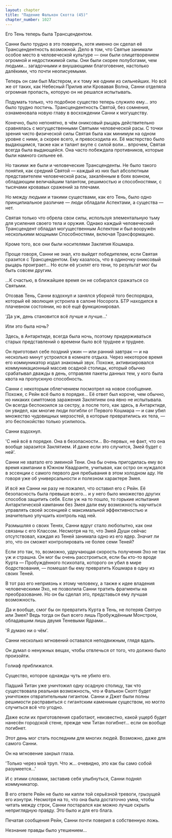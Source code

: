 ```yaml
---
layout: chapter
title: "Падение Фалькон Скотта (45)"
chapter_number: 1027
---
```


Его Тень теперь была Трансцендентом.

Санни было трудно в это поверить, хотя именно он сделал её Трансцендентность возможной. Дело в том, что Святые занимали особое место в человеческой культуре — они были олицетворением огромной и недостижимой силы. Они были скорее полубогами, чем людьми... загадочными и внушающими благоговение, настолько далёкими, что почти неописуемыми.

Теперь он сам был Мастером, и к тому же одним из сильнейших. Но всё же от таких, как Небесный Прилив или Кровавая Волна, Санни отделяла огромная пропасть, которую он не решался испытывать.

Подумать только, что подобное существо теперь служило ему... это было трудно постичь. Трансцендентность Святой, без сомнения, ознаменовала новую главу в восхождении Санни к могуществу.

Конечно, было непонятно, в чём ониксовый рыцарь действительно сравнялась с могущественными Святыми человеческой расы. С точки зрения чисто физической силы Святая была как минимум на одном уровне с ними, а скорее всего, и превосходила их. Её мастерство было выдающимся, также как и талант вкупе с силой воли... впрочем, Святая всегда была выдающейся. Она часто побеждала противников, которые были намного сильнее её.

Но такими же были и человеческие Трансценденты. Не было такого понятия, как средний Святой — каждый из них был абсолютным представителем человеческой расы, закалённым в боях воином, обладающим величайшим талантом, решимостью и способностями, с тысячами кровавых сражений за плечами.

Но между людьми и такими существами, как его Тень, было одно принципиальное различие — люди обладали Аспектами, а существа — нет.

Святая только что обрела свои силы, используя элементальную тьму для усиления своего тела и оружия. Однако каждый человеческий Трансцендент обладал могущественным Аспектом и был вооружён несколькими мощными Способностями, включая Трансформацию.

Кроме того, все они были носителями Заклятия Кошмара.

Проще говоря, Санни не знал, кто выйдет победителем, если Святая сразится с Трансцендентом. Ему казалось, что в одиночку ониксовый рыцарь проиграет... Но если её усилят его тени, то результат мог бы быть совсем другим.

...К счастью, в ближайшее время он не собирался сражаться со Святыми.

Отозвав Тень, Санни вздохнул и занялся уборкой того беспорядка, который её эволюция устроила в салоне Носорога. БТР находился в плачевном состоянии, но всё ещё функционировал.

'Да уж, день становится всё лучше и лучше...'

Или это была ночь?

Здесь, в Антарктиде, всегда была ночь, поэтому придерживаться старых представлений о времени было всё труднее и труднее.

Он приготовил себе поздний ужин — или ранний завтрак — и на несколько минут устроился в комнате отдыха. Через некоторое время его коммуникатор издал знакомый звук. Похоже, активизировался коммуникационный массив осадной столицы, который обычно срабатывал дважды в день, отправляя пакеты данных тем, у кого была квота на пропускную способность.

Санни с некоторым облегчением посмотрел на новое сообщение. Похоже, с Рейн всё было в порядке... Её ответ был короче, чем обычно, но никаких симптомов заражения Заклятием она явно не испытывала. Он всегда беспокоился за сестру, а после того, как здесь, в Антарктиде, он увидел, как многие люди погибли от Первого Кошмара — и сам убил множество чудовищных мерзостей, в которые превратились их тела, — это беспокойство только усилилось.

Санни вздохнул.

'С ней всё в порядке. Она в безопасности... Во-первых, не факт, что она вообще заразится Заклятием. И даже если это случится, Змей будет с ней'.

Санни не хватало его змеиной Тени. Она бы очень пригодилась ему во время кампании в Южном Квадранте, учитывая, как остро он нуждался в эссенции с самого первого дня пребывания в этом холодном аду. Не говоря уже об универсальности и полезном характере Змея.

И всё же Санни ни разу не пожалел, что оставил его с Рейн. Её безопасность была превыше всего... и у него было множество других способов защитить себя. Если уж на то пошло, то горькие испытания Антарктической кампании без Змея дали ему возможность научиться управлять своей эссенцией с максимальной эффективностью и значительно улучшить контроль над ней.

Размышляя о своих Тенях, Санни вдруг стало любопытно, как они связаны с его Классом. Несмотря на то, что Змей Души сейчас отсутствовал, каждая из Теней занимала одно из его ядер. Значит ли это, что он сможет контролировать не более семи Теней?

Если это так, то, возможно, удручающая скорость получения Эхо не так уж и страшна. Он мог бы очень расстроиться, если бы кто-то вроде Курта — Пробуждённого психопата, которого он убил в мире бодрствования, — помешал бы ему превратить Кошмара в одну из своих Теней.

В тот раз его неприязнь к этому человеку, а также к идее владения человеческими Эхо, не позволила Санни тратить фрагменты на преобразование. Но он бы сделал это, представься ему лучшая возможность.

Да и вообще, смог бы он превратить Курта в Тень, не потеряв Святую или Змея? Ведь тогда он был всего лишь Пробуждённым Монстром, обладавшим лишь двумя Теневыми Ядрами...

'Я думаю ни о чём'.

Санни несколько мгновений оставался неподвижным, глядя вдаль.

Он думал о ненужных вещах, чтобы отвлечься от того, что должно было произойти.

Голиаф приближался.

Существо, которое однажды чуть не убило его.

Падший Титан уже уничтожил одну осадную столицу, так что существовала реальная возможность, что и Фалькон Скотт будет уничтожен отвратительным гигантом. Санни и Джет были полны решимости расправиться с гигантским каменным существом, но могло случиться всё что угодно.

Даже если их приготовления сработают, неизвестно, какой ущерб будет нанесён городской стене, прежде чем Титан погибнет... если он вообще погибнет.

Этот день мог стать последним для многих людей. Возможно, даже для самого Санни.

Он на мгновение закрыл глаза.

'Только через мой труп. Что ж... очевидно, это как бы само собой разумеется...'

И с этими словами, заставив себя улыбнуться, Санни поднял коммуникатор.

В его ответе Рейн не было ни капли той серьёзной тревоги, грызущей его изнутри. Несмотря на то, что она была достаточно умна, чтобы читать между строк, Санни постарался как можно лучше скрыть неприглядную правду. Это было и для его блага.

Печатая сообщения Рейн, Санни почти поверил в собственную ложь.

Незнание правды было утешением...